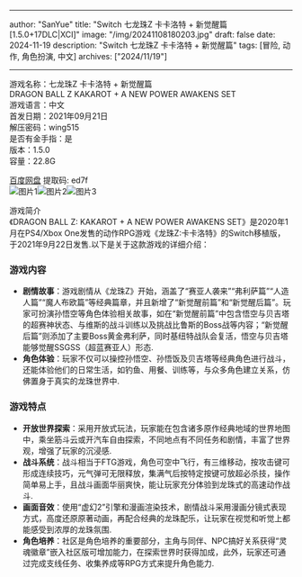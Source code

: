 
---
author: "SanYue"
title: "Switch 七龙珠Z 卡卡洛特 + 新觉醒篇[1.5.0+17DLC|XCI]"
image: "/img/20241108180203.jpg"
draft: false
date: 2024-11-19
description: "Switch 七龙珠Z 卡卡洛特 + 新觉醒篇"
tags: [冒险, 动作, 角色扮演, 中文]
archives: ["2024/11/19"]

---

游戏名称：七龙珠Z 卡卡洛特 + 新觉醒篇   
DRAGON BALL Z  KAKAROT + A NEW POWER AWAKENS SET    
游戏语言：中文  
首发日期：2021年09月21日  
解压密码：wing515  
是否有金手指：是  
版本：1.5.0   
容量：22.8G

[百度网盘](https//pan.baidu.com/s/1KcadquzgPIKnJuNORJEKMQ) 提取码: ed7f  
![图片1](/img/93cc733.jpg)![图片2](/img/a0089.jpg)![图片3](/img/127d0.jpg)  

游戏简介  
《DRAGON BALL Z: KAKAROT + A NEW POWER AWAKENS SET》是2020年1月在PS4/Xbox One发售的动作RPG游戏《龙珠Z:卡卡洛特》的Switch移植版，于2021年9月22日发售.以下是关于这款游戏的详细介绍：

### 游戏内容
- **剧情故事**：游戏剧情从《龙珠Z》开始，涵盖了“赛亚人袭来”“弗利萨篇”“人造人篇”“魔人布欧篇”等经典篇章，并且新增了“新觉醒前篇”和“新觉醒后篇”。玩家可扮演孙悟空等角色体验相关故事，如在“新觉醒前篇”中包含悟空与贝吉塔的超赛神状态、与维斯的战斗训练以及挑战比鲁斯的Boss战等内容；“新觉醒后篇”则添加了主要Boss黄金弗利萨，同时基纽特战队会复活，悟空与贝吉塔能够觉醒SSGSS（超蓝赛亚人）形态.
- **角色体验**：玩家不仅可以操控孙悟空、孙悟饭及贝吉塔等经典角色进行战斗，还能体验他们的日常生活，如钓鱼、用餐、训练等，与众多角色建立关系，仿佛置身于真实的龙珠世界中.

### 游戏特点
- **开放世界探索**：采用开放式玩法，玩家能在包含诸多原作经典地域的世界地图中，乘坐筋斗云或开汽车自由探索，不同地点有不同任务和剧情，丰富了世界观，增强了玩家的沉浸感.
- **战斗系统**：战斗相当于FTG游戏，角色可空中飞行，有三维移动，按攻击键可形成连续技巧，元气弹可无限释放，集满气后按特定按键可放超必杀技，操作简单易上手，且战斗画面华丽爽快，能让玩家充分体验到龙珠式的高速动作战斗.
- **画面音效**：使用“虚幻2”引擎和漫画渲染技术，剧情战斗采用漫画分镜式表现方式，高度还原原著动画，再配合经典的龙珠配乐，让玩家在视觉和听觉上都能感受到浓厚的龙珠氛围.
- **角色培养**：社区是角色培养的重要部分，主角与同伴、NPC搞好关系获得“灵魂徽章”嵌入社区版可增加能力，在探索世界时获得加成，此外，玩家还可通过完成支线任务、收集养成等RPG方式来提升角色能力.
 
